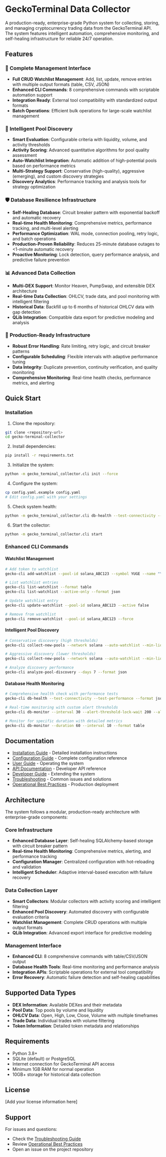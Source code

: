 # GeckoTerminal Data Collector

A production-ready, enterprise-grade Python system for collecting, storing, and managing cryptocurrency trading data from the GeckoTerminal API. The system features intelligent automation, comprehensive monitoring, and self-healing infrastructure for reliable 24/7 operation.

## Features

### 🎯 **Complete Management Interface**
- **Full CRUD Watchlist Management**: Add, list, update, remove entries with multiple output formats (table, CSV, JSON)
- **Enhanced CLI Commands**: 8 comprehensive commands with scriptable automation support
- **Integration Ready**: External tool compatibility with standardized output formats
- **Batch Operations**: Efficient bulk operations for large-scale watchlist management

### 🚀 **Intelligent Pool Discovery**
- **Smart Evaluation**: Configurable criteria with liquidity, volume, and activity thresholds
- **Activity Scoring**: Advanced quantitative algorithms for pool quality assessment
- **Auto-Watchlist Integration**: Automatic addition of high-potential pools based on performance metrics
- **Multi-Strategy Support**: Conservative (high-quality), aggressive (emerging), and custom discovery strategies
- **Discovery Analytics**: Performance tracking and analysis tools for strategy optimization

### 🛡️ **Database Resilience Infrastructure**
- **Self-Healing Database**: Circuit breaker pattern with exponential backoff and automatic recovery
- **Real-time Health Monitoring**: Comprehensive metrics, performance tracking, and multi-level alerting
- **Performance Optimization**: WAL mode, connection pooling, retry logic, and batch operations
- **Production-Proven Reliability**: Reduces 25-minute database outages to <1-minute automatic recovery
- **Proactive Monitoring**: Lock detection, query performance analysis, and predictive failure prevention

### 📊 **Advanced Data Collection**
- **Multi-DEX Support**: Monitor Heaven, PumpSwap, and extensible DEX architecture
- **Real-time Data Collection**: OHLCV, trade data, and pool monitoring with intelligent filtering
- **Historical Data**: Backfill up to 6 months of historical OHLCV data with gap detection
- **QLib Integration**: Compatible data export for predictive modeling and analysis

### 🔧 **Production-Ready Infrastructure**
- **Robust Error Handling**: Rate limiting, retry logic, and circuit breaker patterns
- **Configurable Scheduling**: Flexible intervals with adaptive performance tuning
- **Data Integrity**: Duplicate prevention, continuity verification, and quality monitoring
- **Comprehensive Monitoring**: Real-time health checks, performance metrics, and alerting

## Quick Start

### Installation

1. Clone the repository:
```bash
git clone <repository-url>
cd gecko-terminal-collector
```

2. Install dependencies:
```bash
pip install -r requirements.txt
```

3. Initialize the system:
```bash
python -m gecko_terminal_collector.cli init --force
```

4. Configure the system:
```bash
cp config.yaml.example config.yaml
# Edit config.yaml with your settings
```

5. Check system health:
```bash
python -m gecko_terminal_collector.cli db-health --test-connectivity --test-performance
```

6. Start the collector:
```bash
python -m gecko_terminal_collector.cli start
```

### Enhanced CLI Commands

#### Watchlist Management
```bash
# Add token to watchlist
gecko-cli add-watchlist --pool-id solana_ABC123 --symbol YUGE --name "Yuge Token"

# List watchlist entries
gecko-cli list-watchlist --format table
gecko-cli list-watchlist --active-only --format json

# Update watchlist entry
gecko-cli update-watchlist --pool-id solana_ABC123 --active false

# Remove from watchlist
gecko-cli remove-watchlist --pool-id solana_ABC123 --force
```

#### Intelligent Pool Discovery
```bash
# Conservative discovery (high thresholds)
gecko-cli collect-new-pools --network solana --auto-watchlist --min-liquidity 50000

# Aggressive discovery (lower thresholds)
gecko-cli collect-new-pools --network solana --auto-watchlist --min-liquidity 500

# Analyze discovery performance
gecko-cli analyze-pool-discovery --days 7 --format json
```

#### Database Health Monitoring
```bash
# Comprehensive health check with performance tests
gecko-cli db-health --test-connectivity --test-performance --format json

# Real-time monitoring with custom alert thresholds
gecko-cli db-monitor --interval 30 --alert-threshold-lock-wait 200 --alert-threshold-query-time 100

# Monitor for specific duration with detailed metrics
gecko-cli db-monitor --duration 60 --interval 10 --format table
```

## Documentation

- [Installation Guide](installation.md) - Detailed installation instructions
- [Configuration Guide](configuration.md) - Complete configuration reference
- [User Guide](user_guide.md) - Operating the system
- [API Documentation](api_documentation.md) - Developer API reference
- [Developer Guide](developer_guide.md) - Extending the system
- [Troubleshooting](troubleshooting.md) - Common issues and solutions
- [Operational Best Practices](operational_best_practices.md) - Production deployment

## Architecture

The system follows a modular, production-ready architecture with enterprise-grade components:

### Core Infrastructure
- **Enhanced Database Layer**: Self-healing SQLAlchemy-based storage with circuit breaker pattern
- **Real-time Health Monitoring**: Comprehensive metrics, alerting, and performance tracking
- **Configuration Manager**: Centralized configuration with hot-reloading and validation
- **Intelligent Scheduler**: Adaptive interval-based execution with failure recovery

### Data Collection Layer
- **Smart Collectors**: Modular collectors with activity scoring and intelligent filtering
- **Enhanced Pool Discovery**: Automated discovery with configurable evaluation criteria
- **Watchlist Management**: Complete CRUD operations with multiple output formats
- **QLib Integration**: Advanced export interface for predictive modeling

### Management Interface
- **Enhanced CLI**: 8 comprehensive commands with table/CSV/JSON output
- **Database Health Tools**: Real-time monitoring and performance analysis
- **Integration APIs**: Scriptable operations for external tool compatibility
- **Error Recovery**: Automatic failure detection and self-healing capabilities

## Supported Data Types

- **DEX Information**: Available DEXes and their metadata
- **Pool Data**: Top pools by volume and liquidity
- **OHLCV Data**: Open, High, Low, Close, Volume with multiple timeframes
- **Trade Data**: Individual trades with volume filtering
- **Token Information**: Detailed token metadata and relationships

## Requirements

- Python 3.8+
- SQLite (default) or PostgreSQL
- Internet connection for GeckoTerminal API access
- Minimum 1GB RAM for normal operation
- 10GB+ storage for historical data collection

## License

[Add your license information here]

## Support

For issues and questions:
- Check the [Troubleshooting Guide](troubleshooting.md)
- Review [Operational Best Practices](operational_best_practices.md)
- Open an issue on the project repository